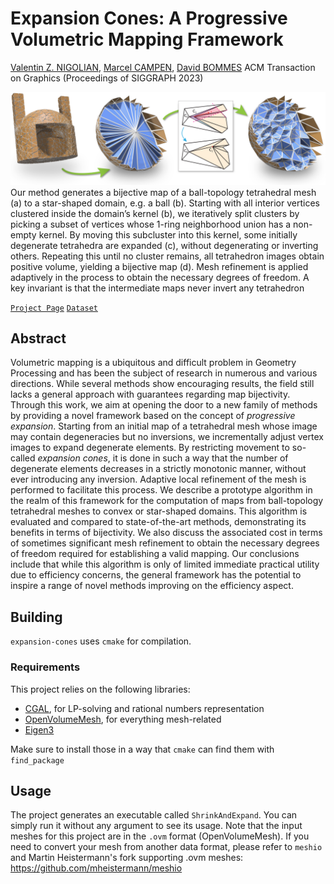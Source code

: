 # Expansion Cones: A Progressive Volumetric Mapping Framework

[Valentin Z. NIGOLIAN](https://cgg.unibe.ch/), [Marcel CAMPEN](http://graphics.cs.uos.de/), [David BOMMES](https://cgg.unibe.ch/)
ACM Transaction on Graphics (Proceedings of SIGGRAPH 2023)

![](cover-picture.png)
Our method generates a bijective map of a ball-topology tetrahedral mesh (a) to a star-shaped domain, e.g. a ball (b). Starting with all interior vertices
clustered inside the domain’s kernel (b), we iteratively split clusters by picking a subset of vertices whose 1-ring neighborhood union has a non-empty kernel.
By moving this subcluster into this kernel, some initially degenerate tetrahedra are expanded (c), without degenerating or inverting others. Repeating this
until no cluster remains, all tetrahedron images obtain positive volume, yielding a bijective map (d). Mesh refinement is applied adaptively in the process to
obtain the necessary degrees of freedom. A key invariant is that the intermediate maps never invert any tetrahedron

[`Project Page`](https://www.algohex.eu/publications/expansion-cones/)
[`Dataset`](todo)

## Abstract
Volumetric mapping is a ubiquitous and difficult problem in Geometry Processing and has been the subject of research in numerous and various directions. 
While several methods show encouraging results, the field still lacks a general approach with guarantees regarding map bijectivity. 
Through this work, we aim at opening the door to a new family of methods by providing a novel framework based on the concept of _progressive expansion_.
Starting from an initial map of a tetrahedral mesh whose image may contain degeneracies but no inversions, we incrementally adjust vertex images to expand degenerate elements. 
By restricting movement to so-called _expansion cones_, it is done in such a way that the number of degenerate elements decreases in a strictly monotonic manner, without ever introducing any inversion. 
Adaptive local refinement of the mesh is performed  to facilitate this process.
We describe a prototype algorithm in the realm of this framework for the computation of maps from ball-topology tetrahedral meshes to convex or star-shaped domains.
This algorithm is evaluated and compared to state-of-the-art methods, demonstrating its benefits in terms of bijectivity.
We also discuss the associated cost in terms of sometimes significant mesh refinement to obtain the necessary degrees of freedom required for establishing a valid mapping.
Our conclusions include that while this algorithm is only of limited immediate practical utility due to efficiency concerns, the general framework has the potential to inspire a range of novel methods improving on the efficiency aspect.


## Building

`expansion-cones` uses `cmake` for compilation.

### Requirements
This project relies on the following libraries:

* [CGAL](https://www.cgal.org/), for LP-solving and rational numbers representation
* [OpenVolumeMesh](https://www.graphics.rwth-aachen.de/software/openvolumemesh/), for everything mesh-related
* [Eigen3](https://eigen.tuxfamily.org/index.php?title=Main_Page)

Make sure to install those in a way that `cmake` can find them with `find_package`


## Usage

The project generates an executable called `ShrinkAndExpand`. You can simply run it without any argument to see its usage.
Note that the input meshes for this project are in the `.ovm` format (OpenVolumeMesh). 
If you need to convert your mesh from another data format, please refer to `meshio` and Martin Heistermann's fork supporting .ovm meshes: https://github.com/mheistermann/meshio




